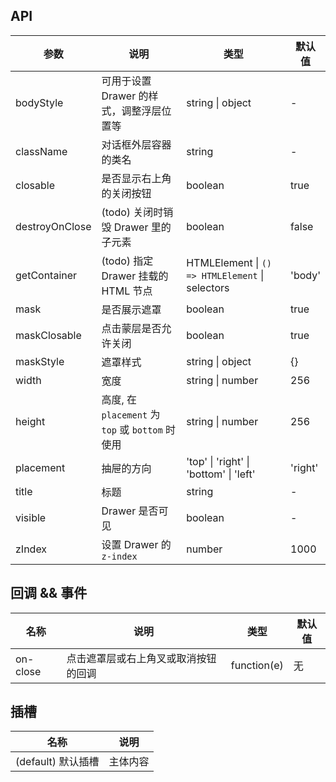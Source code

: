 ## API

| 参数 | 说明 | 类型 | 默认值 |
| --- | --- | --- | --- |
| bodyStyle | 可用于设置 Drawer 的样式，调整浮层位置等 | string \| object | - |
| className | 对话框外层容器的类名 | string | - |
| closable | 是否显示右上角的关闭按钮 | boolean | true |
| destroyOnClose | (todo) 关闭时销毁 Drawer 里的子元素 | boolean | false |
| getContainer | (todo) 指定 Drawer 挂载的 HTML 节点 | HTMLElement \| `() => HTMLElement` \| selectors | 'body' |
| mask | 是否展示遮罩 | boolean | true |
| maskClosable | 点击蒙层是否允许关闭 | boolean | true |
| maskStyle | 遮罩样式 | string \| object | {} |
| width | 宽度 | string \| number | 256 |
| height | 高度, 在 `placement` 为 `top` 或 `bottom` 时使用 | string \| number | 256 |
| placement | 抽屉的方向 | 'top'  \| 'right' \| 'bottom' \| 'left' | 'right'
| title | 标题 | string | - |
| visible | Drawer 是否可见 | boolean | - |
| zIndex | 设置 Drawer 的 `z-index` | number | 1000 |

## 回调 && 事件
| 名称 | 说明 | 类型 | 默认值 |
| --- | --- | --- | --- |
| on-close | 点击遮罩层或右上角叉或取消按钮的回调 | function(e) | 无 |

## 插槽
| 名称 | 说明 |
| --- | --- |
| (default) 默认插槽 | 主体内容 |
